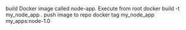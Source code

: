 build Docker image called node-app. Execute from root
docker build -t my_node_app .
push image to repo
docker tag my_node_app my_apps:node-1.0
